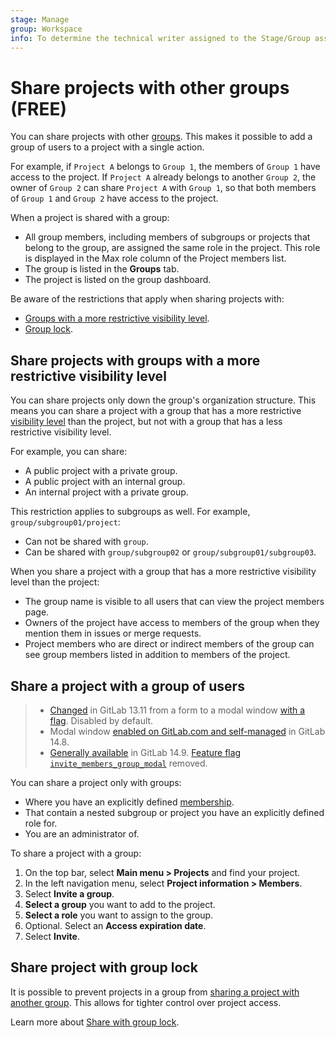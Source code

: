 ```yaml
---
stage: Manage
group: Workspace
info: To determine the technical writer assigned to the Stage/Group associated with this page, see https://about.gitlab.com/handbook/product/ux/technical-writing/#assignments
---
```


# Share projects with other groups **(FREE)**

You can share projects with other [groups](../../group/index.md). This makes it
possible to add a group of users to a project with a single action.

For example, if `Project A` belongs to `Group 1`, the members of `Group 1` have access to the project.
If `Project A` already belongs to another `Group 2`, the owner of `Group 2` can share `Project A`
with `Group 1`, so that both members of `Group 1` and `Group 2` have access to the project.

When a project is shared with a group:

- All group members, including members of subgroups or projects that belong to the group,
are assigned the same role in the project.
This role is displayed in the Max role column of the Project members list.
- The group is listed in the **Groups** tab.
- The project is listed on the group dashboard.

Be aware of the restrictions that apply when sharing projects with:

- [Groups with a more restrictive visibility level](#share-projects-with-groups-with-a-more-restrictive-visibility-level).
- [Group lock](#share-project-with-group-lock).

## Share projects with groups with a more restrictive visibility level

You can share projects only down the group's organization structure. 
This means you can share a project with a group that has a more restrictive
[visibility level](../../public_access.md#project-and-group-visibility) than the project,
but not with a group that has a less restrictive visibility level.

For example, you can share:

- A public project with a private group.
- A public project with an internal group.
- An internal project with a private group.

This restriction applies to subgroups as well. For example, `group/subgroup01/project`:

- Can not be shared with `group`.
- Can be shared with `group/subgroup02` or `group/subgroup01/subgroup03`.

When you share a project with a group that has a more restrictive visibility level than the project:

- The group name is visible to all users that can view the project members page.
- Owners of the project have access to members of the group when they mention them in issues or merge requests.
- Project members who are direct or indirect members of the group can see
group members listed in addition to members of the project.

## Share a project with a group of users

> - [Changed](https://gitlab.com/gitlab-org/gitlab/-/issues/247208) in GitLab 13.11 from a form to a modal
    window [with a flag](../../feature_flags.md). Disabled by default.
> - Modal window [enabled on GitLab.com and self-managed](https://gitlab.com/gitlab-org/gitlab/-/issues/247208)
    in GitLab 14.8.
> - [Generally available](https://gitlab.com/gitlab-org/gitlab/-/issues/352526) in GitLab 14.9.
    [Feature flag `invite_members_group_modal`](https://gitlab.com/gitlab-org/gitlab/-/issues/352526) removed.

You can share a project only with groups:

- Where you have an explicitly defined [membership](index.md).
- That contain a nested subgroup or project you have an explicitly defined role for.
- You are an administrator of.

To share a project with a group:

1. On the top bar, select **Main menu > Projects** and find your project.
1. In the left navigation menu, select **Project information > Members**.
1. Select **Invite a group**.
1. **Select a group** you want to add to the project.
1. **Select a role** you want to assign to the group.
1. Optional. Select an **Access expiration date**.
1. Select **Invite**.

## Share project with group lock

It is possible to prevent projects in a group from
[sharing a project with another group](../members/share_project_with_groups.md).
This allows for tighter control over project access.

Learn more about [Share with group lock](../../group/access_and_permissions.md#prevent-a-project-from-being-shared-with-groups).
